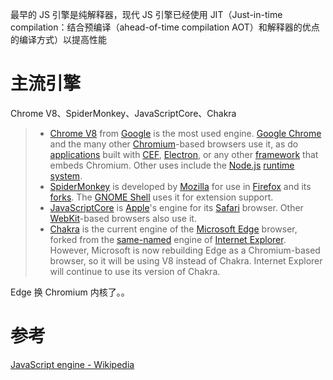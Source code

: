 最早的 JS 引擎是纯解释器，现代 JS 引擎已经使用 JIT（Just-in-time compilation：结合预编译（ahead-of-time compilation AOT）和解释器的优点的编译方式）以提高性能

# 主流引擎

Chrome V8、SpiderMonkey、JavaScriptCore、Chakra

> -   [Chrome V8](https://en.wikipedia.org/wiki/Chrome_V8) from [Google](https://en.wikipedia.org/wiki/Google) is the most used engine. [Google Chrome](https://en.wikipedia.org/wiki/Google_Chrome) and the many other [Chromium](https://en.wikipedia.org/wiki/Chromium_\(web_browser\))-based browsers use it, as do [applications](https://en.wikipedia.org/wiki/Application_software) built with [CEF](https://en.wikipedia.org/wiki/Chromium_Embedded_Framework), [Electron](https://en.wikipedia.org/wiki/Electron_\(software_framework\)), or any other [framework](https://en.wikipedia.org/wiki/Software_framework) that embeds Chromium. Other uses include the [Node.js](https://en.wikipedia.org/wiki/Node.js) [runtime system](https://en.wikipedia.org/wiki/Runtime_system).
> -   [SpiderMonkey](https://en.wikipedia.org/wiki/SpiderMonkey) is developed by [Mozilla](https://en.wikipedia.org/wiki/Mozilla) for use in [Firefox](https://en.wikipedia.org/wiki/Firefox) and its [forks](https://en.wikipedia.org/wiki/Fork_\(software_development\)). The [GNOME Shell](https://en.wikipedia.org/wiki/GNOME_Shell) uses it for extension support.
> -   [JavaScriptCore](https://en.wikipedia.org/wiki/JavaScriptCore) is [Apple](https://en.wikipedia.org/wiki/Apple_Inc.)'s engine for its [Safari](https://en.wikipedia.org/wiki/Safari_\(web_browser\)) browser. Other [WebKit](https://en.wikipedia.org/wiki/WebKit)-based browsers also use it.
> -   [Chakra](https://en.wikipedia.org/wiki/Chakra_\(JavaScript_engine\)) is the current engine of the [Microsoft Edge](https://en.wikipedia.org/wiki/Microsoft_Edge) browser, forked from the [same-named](https://en.wikipedia.org/wiki/Chakra_\(JScript_engine\)) engine of [Internet Explorer](https://en.wikipedia.org/wiki/Internet_Explorer). However, Microsoft is now rebuilding Edge as a Chromium-based browser, so it will be using V8 instead of Chakra. Internet Explorer will continue to use its version of Chakra.

Edge 换 Chromium 内核了。。

# 参考

[JavaScript engine - Wikipedia](https://en.wikipedia.org/wiki/JavaScript_engine)
